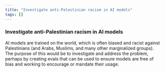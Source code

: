 ```yaml
---
title: "Investigate anti-Palestinian racism in AI models"
tags: []
---
```


### Investigate anti-Palestinian racism in AI models

AI models are trained on the world, which is often biased and racist against Palestinians (and Arabs, Muslims, and many other marginalized groups). The purpose of this would be to investigate and address the problem, perhaps by creating evals that can be used to ensure models are free of bias and working to encourage or mandate their usage.
